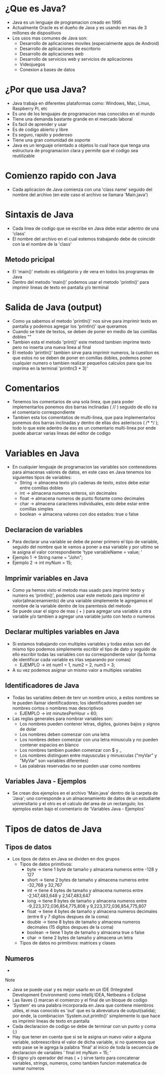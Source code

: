 # ¿Que es Java?
- Java es un lenguaje de programacion creado en 1995
- Actualmente Oracle es el dueño de Java y es usando en mas de 3 millones de dispositivos
- Los usos mas comunes de Java son:
  - Desarrollo de aplicaciones moviles (especialmente apps de Android)
  - Desarrollo de aplicaciones de escritorio
  - Desarrollo de aplicaciones web
  - Desarrollo de servicios web y servicios de aplicaciones
  - Videojuegos
  - Conexion a bases de datos

# ¿Por que usa Java?
- Java trabaja en diferentes plataformas como: Windows, Mac, Linux, Raspberry Pi, etc
- Es uno de los lenguajes de programacion mas conocidos en el mundo
- Tiene una demanda bastante grande en el mercado laboral
- Es facil de aprender y usar
- Es de codigo abierto y libre
- Es seguro, rapido y poderoso
- Tiene una gran comunidad de soporte
- Java es un lenguaje orientado a objetos lo cual hace que tenga una estructura de programacion clara y permite que el codigo sea reutilizable


# Comienzo rapido con Java
- Cada aplicacion de Java comienza con una 'class name' seguido del nombre del archivo (en este caso el archivo se llamara 'Main.java')

# Sintaxis de Java
- Cada linea de codigo que se escribe en Java debe estar adentro de una 'class'
- El nombre del archivo en el cual estemos trabajando debe de coincidir con la el nombre de la 'class'

## Metodo pricipal
- El 'main()' metodo es obligatorio y de vera en todos los programas de Java
- Dentro del metodo 'main()' podemos usar el metodo 'println()' para imprimir lineas de texto en pantalla y/o terminal 

# Salida de Java (output)
- Como ya sabemos el metodo 'println()' nos sirve para imprimir texto en pantalla y podemos agregar los 'println()' que queramos
- Cuando se trate de textos, se deben de poner en medio de las comillas dobles ""
- Tambien esta el metodo 'print()' este metood tambien imprime texto pero no inserta una nueva linea al final
- El metodo 'println()' tambien sirve para imprimir numeros, la cuestion es que estos no se deben de poner en comillas dobles, podemos poner cualquier numero o tambien realizar pequeños calculos para que los imprima en la terminal 'println(3 * 3)'

# Comentarios
- Tenemos los comentarios de una sola linea, que para poder implementarlos ponemos dos barras inclinadas ( // ) seguido de ello ira el comentario correspondiente
- Tambien esta los comentatios de multi-linea, que para implementarlos ponemos dos barras inclinadas y dentro de ellas dos asteriscos ( /* */ ); todo lo que este adentro de eso es un comentario multi-linea por ende puede abarcar varias lineas del editor de codigo

# Variables en Java
- En cualquier lenguaje de programacion las variables son contenedores para almacenas valores de datos, en este caso en Java tenemos los siguientes tipos de variables:
  - String -> almacena texto y/o cadenas de texto, estos debe estar entre comillas dobles
  - int -> almacena numeros enteros, sin decimales
  - float -> almacena numeros de punto flotante como decimales
  - char -> almacena caracteres individuales, esto debe estar entre comillas simples
  - boolean -> almacena valores con dos estados: true o false 

## Declaracion de variables
- Para declarar una variable se debe de poner primero el tipo de variable, seguido del nombre que le vamos a poner a esa variable y por ultimo se le asigna el valor correspondiente 'type variableName = value; '
 - Ejemplo 1 -> String name = "John";
 - Ejemplo 2 -> int myNum = 15;

## Imprimir variables en Java
- Como ya hemos visto el metodo mas usado para imprimir texto y numero es 'println()', podemos usar este metodo para imprimir el valor(almacenamiento) de una variable simplemente le agregamos el nombre de la variable dentro de los parentesis del metodo
- Se puede usar el signo de mas ( + ) para agregar una variable a otra variable y/o tambien a agregar una variable junto con texto o numeros

## Declarar multiples variables en Java
- Si estamos trabajando con multiples variables y todas estas son del mismo tipo podemos simplemente escribir el tipo de dato y seguido de ello escribir todas las variables con su correspondiente valor (la forma de identificar cada variable es irlas separando por comas) 
  - EJEMPLO -> int num1 = 1, num2 = 2, num3 = 3;
- A su vez podemos asignar un mismo valor a multiples variables

## Identificadores de Java
- Todas las variables deben de tenr un nombre unico, a estos nombres se le pueden llamar identificadores; los identificadores pueden ser nombres cortos o nombres mas descriptivos
  - EJEMPLO -> int minutesPerHour = 60;
- Las reglas generales para nombrar variables son:
  - Los nombres pueden contener letras, digitos, guiones bajos y signos de dolar
  - Los nombres deben comenzar con una letra
  - Los nombres deben comenzar con una letra minuscula y no pueden contener espacios en blanco
  - Los nombres tambien pueden comenzar con $ y _ 
  - Los nombres distinguen entre mayusculas y minusculas ("myVar" y "MyVar" son variables diferentes)
  - Las palabras reservadas no se pueden usar como nombres

## Variables Java - Ejemplos
- Se crean dos ejemplos en el archivo 'Main.java' dentro de la carpeta de 'Java'; uno corresponde a un almacenamiento de datos de un estudiante universitario y el otro es el calculo del area de un rectangulo; los ejemplos estan bajo el comentario de 'Variables Java - Ejemplos'

# Tipos de datos de Java
## Tipos de datos
- Los tipos de datos en Java se dividen en dos grupos
  - Tipos de datos primitivos: 
    - byte -> tiene 1 byte de tamaño y almacena numeros entre -128 y 127
    - short -> tiene 2 bytes de tamaño y almacena numeros entre -32,768 y 32,767
    - int -> tiene 4 bytes de tamaño y almacena numeros entre -2,147,483,648 y 2,147,483,647
    - long -> tiene 8 bytes de tamaño y almacena numeros entre -9,223,372,036,854,775,808 y 9,223,372,036,854,775,807
    - float -> tiene 4 bytes de tamaño y almacena numeros decimales (entre 6 y 7 digitos despues de la coma)
    - double -> tiene 8 bytes de tamaño y almacena numeros decimales (15 digitos despues de la coma)
    - boolean -> tiene 1 byte de tamaño y almacena true o false
    - char -> tiene 2 bytes de tamaño y almacena un letra
  - Tipos de datos no primitivos: matrices y clases

## Numeros
- 



> [!NOTE]
> - Java se puede usar y es mejor usarlo en un IDE (Integrated Development Environment) como Intellij IDEA, Netbeans o Eclipse
> - Las llaves {} marcan el comienzo y el final de un bloque de codigo
> - 'System' es una palabra incorporada en Java que contiene miembros utiles, el mas conocido es 'out' que es la abreviatura de output(salida); por ende, la combinacion 'System.out.println()' simplemente lo que hace es imprimir lineas de texto en pantalla
> - Cada declaracion de codigo se debe de terminar con un punto y coma (;)
> - Hay que tener en cuenta que si se le asigna un nuevo valor a alguna variable, sobreescribira el valor de dicha variable, si no queremos que esto pase se le agrega la palabra 'final' al inicio de toda la secuencia de declaracion de variables ' final int myNum = 15; '
> - El signo y/o operador del mas ( + ) sirve tanto para concatenar variables, strings, numeros, como tambien funcion matematica de sumar numeros